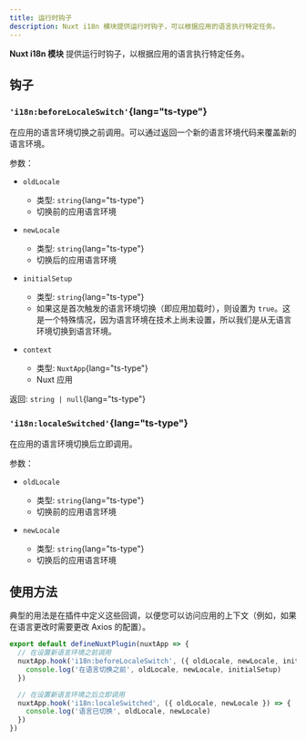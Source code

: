 ```yaml
---
title: 运行时钩子
description: Nuxt i18n 模块提供运行时钩子，可以根据应用的语言执行特定任务。
---
```


**Nuxt i18n 模块** 提供运行时钩子，以根据应用的语言执行特定任务。

## 钩子

### `'i18n:beforeLocaleSwitch'`{lang="ts-type"}

在应用的语言环境切换之前调用。可以通过返回一个新的语言环境代码来覆盖新的语言环境。

参数：

- `oldLocale`
  - 类型: `string`{lang="ts-type"}
  - 切换前的应用语言环境

- `newLocale`
  - 类型: `string`{lang="ts-type"}
  - 切换后的应用语言环境

- `initialSetup`
  - 类型: `string`{lang="ts-type"}
  - 如果这是首次触发的语言环境切换（即应用加载时），则设置为 `true`。这是一个特殊情况，因为语言环境在技术上尚未设置，所以我们是从无语言环境切换到语言环境。

- `context`
  - 类型: `NuxtApp`{lang="ts-type"}
  - Nuxt 应用

返回: `string | null`{lang="ts-type"}

### `'i18n:localeSwitched'`{lang="ts-type"}

在应用的语言环境切换后立即调用。

参数：

- `oldLocale`
  - 类型: `string`{lang="ts-type"}
  - 切换前的应用语言环境

- `newLocale`
  - 类型: `string`{lang="ts-type"}
  - 切换后的应用语言环境

## 使用方法

典型的用法是在插件中定义这些回调，以便您可以访问应用的上下文（例如，如果在语言更改时需要更改 Axios 的配置）。

```ts [/plugins/i18n.ts]
export default defineNuxtPlugin(nuxtApp => {
  // 在设置新语言环境之前调用
  nuxtApp.hook('i18n:beforeLocaleSwitch', ({ oldLocale, newLocale, initialSetup, context }) => {
    console.log('在语言切换之前', oldLocale, newLocale, initialSetup)
  })

  // 在设置新语言环境之后立即调用
  nuxtApp.hook('i18n:localeSwitched', ({ oldLocale, newLocale }) => {
    console.log('语言已切换', oldLocale, newLocale)
  })
})
```